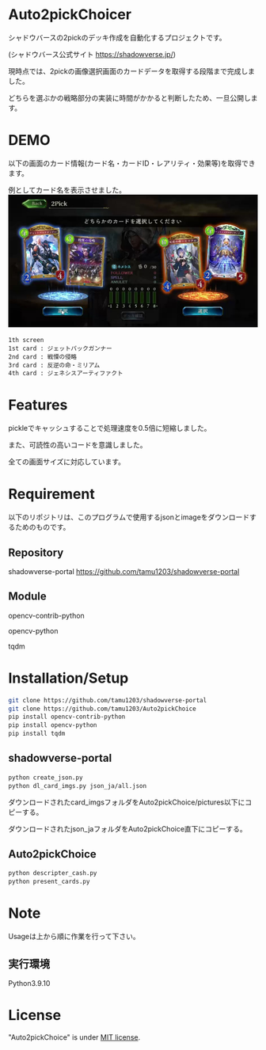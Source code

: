 # Auto2pickChoicer
 シャドウバースの2pickのデッキ作成を自動化するプロジェクトです。

 (シャドウバース公式サイト https://shadowverse.jp/)

 現時点では、2pickの画像選択画面のカードデータを取得する段階まで完成しました。

 どちらを選ぶかの戦略部分の実装に時間がかかると判断したため、一旦公開します。

# DEMO
以下の画面のカード情報(カード名・カードID・レアリティ・効果等)を取得できます。

例としてカード名を表示させました。
 ![Test Image 1](pictures/portal_craft/1.jpg)
 ```bash
1th screen
1st card : ジェットパックガンナー
2nd card : 戦慄の侵略
3rd card : 反逆の命・ミリアム
4th card : ジェネシスアーティファクト
```
# Features
 
 pickleでキャッシュすることで処理速度を0.5倍に短縮しました。

 また、可読性の高いコードを意識しました。

 全ての画面サイズに対応しています。
 
# Requirement
以下のリポジトリは、このプログラムで使用するjsonとimageをダウンロードするためのものです。
## Repository
 shadowverse-portal https://github.com/tamu1203/shadowverse-portal
## Module
 opencv-contrib-python

 opencv-python

 tqdm

# Installation/Setup
```bash
git clone https://github.com/tamu1203/shadowverse-portal
git clone https://github.com/tamu1203/Auto2pickChoice
pip install opencv-contrib-python
pip install opencv-python
pip install tqdm
```
## shadowverse-portal
```bash
python create_json.py
python dl_card_imgs.py json_ja/all.json
```
ダウンロードされたcard_imgsフォルダをAuto2pickChoice/pictures以下にコピーする。

ダウンロードされたjson_jaフォルダをAuto2pickChoice直下にコピーする。
## Auto2pickChoice
```bash
python descripter_cash.py
python present_cards.py
```

# Note
 Usageは上から順に作業を行って下さい。
 ## 実行環境
 Python3.9.10
 
# License
"Auto2pickChoice" is under [MIT license](https://en.wikipedia.org/wiki/MIT_License).